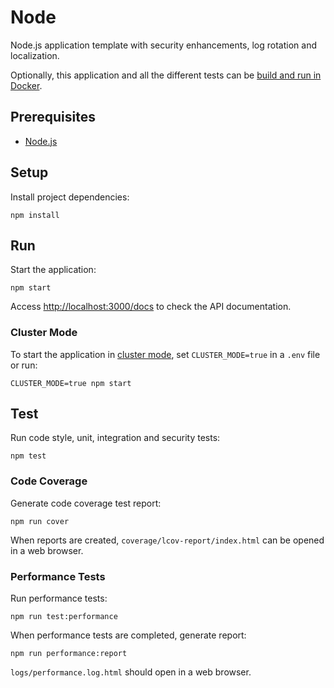 # Node

Node.js application template with security enhancements, log rotation and localization.

Optionally, this application and all the different tests can be [build and run in Docker](https://github.com/filipecorrea/node/wiki/Build-and-Run-in-Docker).

## Prerequisites

- [Node.js](https://nodejs.org)

## Setup

Install project dependencies:

```console
npm install
```

## Run

Start the application:

```console
npm start
```

Access [http://localhost:3000/docs](http://localhost:3000/docs) to check the API documentation.

### Cluster Mode

To start the application in [cluster mode](https://nodejs.org/api/cluster.html#cluster_cluster), set `CLUSTER_MODE=true` in a `.env` file or run:

```console
CLUSTER_MODE=true npm start
```

## Test

Run code style, unit, integration and security tests:

```console
npm test
```

### Code Coverage

Generate code coverage test report:

```console
npm run cover
```

When reports are created, `coverage/lcov-report/index.html` can be opened in a web browser.

### Performance Tests

Run performance tests:

```console
npm run test:performance
```

When performance tests are completed, generate report:

```console
npm run performance:report
```

`logs/performance.log.html` should open in a web browser.
